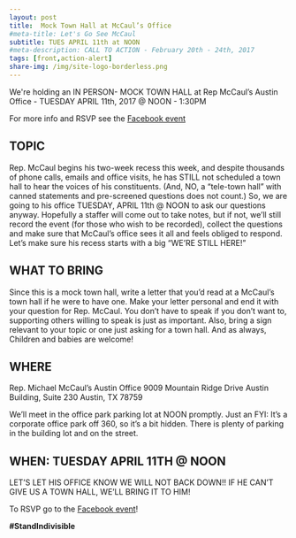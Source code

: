 ```yaml
---
layout: post
title:  Mock Town Hall at McCaul’s Office
#meta-title: Let's Go See McCaul
subtitle: TUES APRIL 11th at NOON
#meta-description: CALL TO ACTION - February 20th - 24th, 2017
tags: [front,action-alert]
share-img: /img/site-logo-borderless.png
---
```

We're holding an IN PERSON- MOCK TOWN HALL at Rep McCaul’s Austin Office - TUESDAY APRIL 11th, 2017 @ NOON - 1:30PM

For more info and RSVP see the [Facebook event](https://www.facebook.com/events/1434772543497184/)

## TOPIC

Rep. McCaul begins his two-week recess this week, and despite thousands of phone calls, emails and office visits, he has STILL not scheduled a town hall to hear the voices of his constituents. (And, NO, a “tele-town hall” with canned statements and pre-screened questions does not count.) So, we are going to his office TUESDAY, APRIL 11th @ NOON to ask our questions anyway. Hopefully a staffer will come out to take notes, but if not, we’ll still record the event (for those who wish to be recorded), collect the questions and make sure that McCaul’s office sees it all and feels obliged to respond. Let’s make sure his recess starts with a big “WE’RE STILL HERE!”

## WHAT TO BRING

Since this is a mock town hall, write a letter that you’d read at a McCaul’s town hall if he were to have one. Make your letter personal and end it with your question for Rep. McCaul. You don’t have to speak if you don’t want to, supporting others willing to speak is just as important. Also, bring a sign relevant to your topic or one just asking for a town hall. And as always, Children and babies are welcome!

## WHERE

Rep. Michael McCaul’s Austin Office
9009 Mountain Ridge Drive
Austin Building, Suite 230
Austin, TX 78759

We’ll meet in the office park parking lot at NOON promptly. Just an FYI: It’s a corporate office park off 360, so it’s a bit hidden. There is plenty of parking in the building lot and on the street.

## WHEN: TUESDAY APRIL 11TH @ NOON

LET’S LET HIS OFFICE KNOW WE WILL NOT BACK DOWN!! IF HE CAN’T GIVE US A TOWN HALL, WE’LL BRING IT TO HIM!

To RSVP go to the [Facebook event](https://www.facebook.com/events/1434772543497184/)!

**#StandIndivisible**

